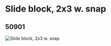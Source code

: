 # Slide block, 2x3 w. snap
## 50901
![Slide block, 2x3 w. snap](https://lc-www-live-s.legocdn.com/media/bricks/5/2/4242064.jpg)